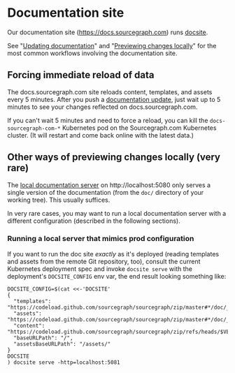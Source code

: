 # Documentation site

Our documentation site (https://docs.sourcegraph.com) runs [docsite](https://github.com/sourcegraph/docsite).

See "[Updating documentation](index.md#updating-documentation)" and "[Previewing changes locally](index.md#previewing-changes-locally)" for the most common workflows involving the documentation site.

## Forcing immediate reload of data

The docs.sourcegraph.com site reloads content, templates, and assets every 5 minutes. After you push a [documentation update](index.md#updating-documentation), just wait up to 5 minutes to see your changes reflected on docs.sourcegraph.com.

If you can't wait 5 minutes and need to force a reload, you can kill the `docs-sourcegraph-com-*` Kubernetes pod on the Sourcegraph.com Kubernetes cluster. (It will restart and come back online with the latest data.)

## Other ways of previewing changes locally (very rare)

The [local documentation server](index.md#previewing-changes-locally) on http://localhost:5080 only serves a single version of the documentation (from the `doc/` directory of your working tree). This usually suffices.

In very rare cases, you may want to run a local documentation server with a different configuration (described in the following sections).

<!-- TODO(ryan): Uncomment once https://github.com/sourcegraph/docsite/issues/13 is fixed.

### Running multi-version support locally

> NOTE: The below does not currently work due to an issue with docsite being unable to load a combination of content and templates/assets locally and over http.

If you're working on a docs template change involving multiple content versions (i.e., doc site URL paths like `/@v1.2.3/my/doc/page`), then you must run a [docsite](https://github.com/sourcegraph/docsite) server that can read multiple content versions:

``` shell
DOCSITE_CONFIG=$(cat <<-'DOCSITE'
{
  "templates": "_resources/templates",
  "content": "https://codeload.github.com/sourcegraph/sourcegraph/zip/refs/heads/$VERSION#*/doc/",
  "baseURLPath": "/",
  "assets": "_resources/assets",
  "assetsBaseURLPath": "/assets/"
}
DOCSITE
) docsite serve -http=localhost:5081

```

This runs a docsite server on http://localhost:5081 that reads templates and assets from disk (so yo can see your changes reflected immediately upon page reload) but reads content from the remote Git repository at any version (by default `master` if no version is given in the URL path, as in `/@v1.2.3/my/doc/page`).
-->

### Running a local server that mimics prod configuration

If you want to run the doc site *exactly* as it's deployed (reading templates and assets from the remote Git repository, too), consult the current Kubernetes deployment spec and invoke `docsite serve` with the deployment's `DOCSITE_CONFIG` env var, the end result looking something like:

```shell
DOCSITE_CONFIG=$(cat <<-'DOCSITE'
{
  "templates": "https://codeload.github.com/sourcegraph/sourcegraph/zip/master#*/doc/_resources/templates/",
  "assets": "https://codeload.github.com/sourcegraph/sourcegraph/zip/master#*/doc/_resources/assets/",
  "content": "https://codeload.github.com/sourcegraph/sourcegraph/zip/refs/heads/$VERSION#*/doc/",
  "baseURLPath": "/",
  "assetsBaseURLPath": "/assets/"
}
DOCSITE
) docsite serve -http=localhost:5081

```
